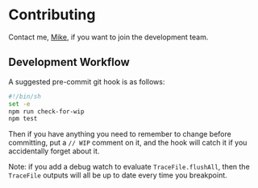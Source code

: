 # Contributing

Contact me, [Mike](mailto:mike@coder-mike.com), if you want to join the development team.

## Development Workflow

A suggested pre-commit git hook is as follows:

```sh
#!/bin/sh
set -e
npm run check-for-wip
npm test
```

Then if you have anything you need to remember to change before committing, put a `// WIP` comment on it, and the hook will catch it if you accidentally forget about it.

Note: if you add a debug watch to evaluate `TraceFile.flushAll`, then the `TraceFile` outputs will all be up to date every time you breakpoint.


